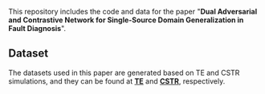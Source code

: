 
This repository includes the code and data for the paper "**Dual Adversarial and Contrastive Network for Single-Source Domain Generalization in Fault Diagnosis**".
## Dataset
The datasets used in this paper are generated based on TE and CSTR simulations, and they can be found at [**TE**]([https://github.com/Lichen0102/Multi-mode-Fault-Diagnosis-Datasets-with-TE-process/]) and [**CSTR**]([https://www.mathworks.com/matlabcentral/fileexchange/66189-feedback-controlled-cstr-process-for-fault-simulation/]), respectively.

